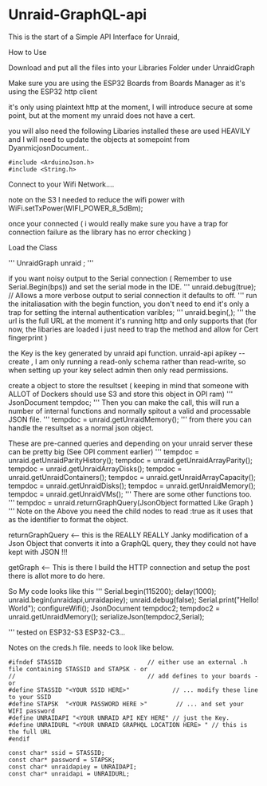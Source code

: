 

# Unraid-GraphQL-api
This is the start of a Simple API Interface for Unraid,

How to Use

Download and put all the files into your Libraries Folder under UnraidGraph

Make sure you are using the ESP32 Boards from Boards Manager as it's using the ESP32 http client 

it's only using plaintext http at the moment, I will introduce secure at some point, but at the moment my unraid does not have a cert. 

you will also need the following Libaries installed these are used HEAVILY and I will need to update the objects at somepoint from DyanmicjosnDocument.. 

```
#include <ArduinoJson.h>
#include <String.h>
```

Connect to your Wifi Network.... 

note on the S3 I needed to reduce the wifi power with WiFi.setTxPower(WIFI_POWER_8_5dBm);

once your connected ( i would really make sure you have a trap for connection failure as the library has no error checking ) 

Load the Class 

'''
UnraidGraph unraid ;
'''

if you want noisy output to the Serial connection ( Remember to use Serial.Begin(bps)) and set the serial mode in the IDE. 
'''
unraid.debug(true); // Allows a more verbose output to serial connection it defaults to off. 
'''
run the initaliasation with the begin function, you don't need to end it's only a trap for setting the internal authentication varibles; 
'''
unraid.begin(<URL>,<KEY>);
'''
the url is the full URL at the moment it's running http and only supports that (for now, the libaries are loaded i just need to trap the method and allow for Cert fingerprint )

the Key is the key generated by unraid api function. unraid-api apikey --create , I am only running a read-only schema rather than read-write, so when setting up your key select admin then only read permissions. 

create a object to store the resultset ( keeping in mind that someone with ALLOT of Dockers should use S3 and store this object in OPI ram)
'''
JsonDocument tempdoc;
'''
Then you can make the call, this will run a number of internal functions and normally spitout a valid and processable JSON file. 
'''
tempdoc = unraid.getUnraidMemory();
'''
from there you can handle the resultset as a normal json object.

These are pre-canned queries and depending on your unraid server these can be pretty big (See OPI comment earlier)
'''
tempdoc = unraid.getUnraidParityHistory();
tempdoc = unraid.getUnraidArrayParity();
tempdoc = unraid.getUnraidArrayDisks();
tempdoc = unraid.getUnraidContainers();
tempdoc = unraid.getUnraidArrayCapacity();
tempdoc = unraid.getUnraidDisks();
tempdoc = unraid.getUnraidMemory();
tempdoc = unraid.getUnraidVMs();
'''
There are some other functions too. 
'''
tempdoc = unraid.returnGraphQuery(JsonObject formatted Like Graph )
'''
Note on the Above you need the child nodes to read :true as it uses that as the identifier to format the object. 

returnGraphQuery <-- this is the REALLY REALLY Janky modification of a Json Object that converts it into a GraphQL query, they they could not have kept with JSON !!! 

getGraph <-- This is there I build the HTTP connection and setup the post there is allot more to do here. 

So My code looks like this 
'''
  Serial.begin(115200);
  delay(1000);
  unraid.begin(unraidapi,unraidapiey);
  unraid.debug(false);
  Serial.print("Hello! World");
  configureWifi();
  JsonDocument tempdoc2;
  tempdoc2 = unraid.getUnraidMemory();
  serializeJson(tempdoc2,Serial);

'''
tested on ESP32-S3 ESP32-C3... 


Notes on the creds.h file. needs to look like below. 

```
#ifndef STASSID                        // either use an external .h file containing STASSID and STAPSK - or 
//                                     // add defines to your boards - or
#define STASSID "<YOUR SSID HERE>"            // ... modify these line to your SSID
#define STAPSK  "<YOUR PASSWORD HERE >"        // ... and set your WIFI password
#define UNRAIDAPI "<YOUR UNRAID API KEY HERE" // just the Key. 
#define UNRAIDURL "<YOUR UNRAID GRAPHQL LOCATION HERE> " // this is the full URL 
#endif

const char* ssid = STASSID;
const char* password = STAPSK;
const char* unraidapiey = UNRAIDAPI;
const char* unraidapi = UNRAIDURL;
```

